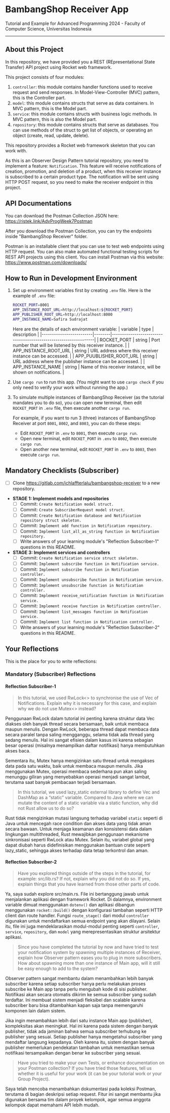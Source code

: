 # BambangShop Receiver App
Tutorial and Example for Advanced Programming 2024 - Faculty of Computer Science, Universitas Indonesia

---

## About this Project
In this repository, we have provided you a REST (REpresentational State Transfer) API project using Rocket web framework.

This project consists of four modules:
1.  `controller`: this module contains handler functions used to receive request and send responses.
    In Model-View-Controller (MVC) pattern, this is the Controller part.
2.  `model`: this module contains structs that serve as data containers.
    In MVC pattern, this is the Model part.
3.  `service`: this module contains structs with business logic methods.
    In MVC pattern, this is also the Model part.
4.  `repository`: this module contains structs that serve as databases.
    You can use methods of the struct to get list of objects, or operating an object (create, read, update, delete).

This repository provides a Rocket web framework skeleton that you can work with.

As this is an Observer Design Pattern tutorial repository, you need to implement a feature: `Notification`.
This feature will receive notifications of creation, promotion, and deletion of a product, when this receiver instance is subscribed to a certain product type.
The notification will be sent using HTTP POST request, so you need to make the receiver endpoint in this project.

## API Documentations

You can download the Postman Collection JSON here: https://ristek.link/AdvProgWeek7Postman

After you download the Postman Collection, you can try the endpoints inside "BambangShop Receiver" folder.

Postman is an installable client that you can use to test web endpoints using HTTP request.
You can also make automated functional testing scripts for REST API projects using this client.
You can install Postman via this website: https://www.postman.com/downloads/

## How to Run in Development Environment
1.  Set up environment variables first by creating `.env` file.
    Here is the example of `.env` file:
    ```bash
    ROCKET_PORT=8001
    APP_INSTANCE_ROOT_URL=http://localhost:${ROCKET_PORT}
    APP_PUBLISHER_ROOT_URL=http://localhost:8000
    APP_INSTANCE_NAME=Safira Sudrajat
    ```
    Here are the details of each environment variable:
    | variable                | type   | description                                                     |
    |-------------------------|--------|-----------------------------------------------------------------|
    | ROCKET_PORT             | string | Port number that will be listened by this receiver instance.    |
    | APP_INSTANCE_ROOT_URL   | string | URL address where this receiver instance can be accessed.       |
    | APP_PUUBLISHER_ROOT_URL | string | URL address where the publisher instance can be accessed.       |
    | APP_INSTANCE_NAME       | string | Name of this receiver instance, will be shown on notifications. |
2.  Use `cargo run` to run this app.
    (You might want to use `cargo check` if you only need to verify your work without running the app.)
3.  To simulate multiple instances of BambangShop Receiver (as the tutorial mandates you to do so),
    you can open new terminal, then edit `ROCKET_PORT` in `.env` file, then execute another `cargo run`.

    For example, if you want to run 3 (three) instances of BambangShop Receiver at port `8001`, `8002`, and `8003`, you can do these steps:
    -   Edit `ROCKET_PORT` in `.env` to `8001`, then execute `cargo run`.
    -   Open new terminal, edit `ROCKET_PORT` in `.env` to `8002`, then execute `cargo run`.
    -   Open another new terminal, edit `ROCKET_PORT` in `.env` to `8003`, then execute `cargo run`.

## Mandatory Checklists (Subscriber)
-   [ ] Clone https://gitlab.com/ichlaffterlalu/bambangshop-receiver to a new repository.
-   **STAGE 1: Implement models and repositories**
    -   [ ] Commit: `Create Notification model struct.`
    -   [ ] Commit: `Create SubscriberRequest model struct.`
    -   [ ] Commit: `Create Notification database and Notification repository struct skeleton.`
    -   [ ] Commit: `Implement add function in Notification repository.`
    -   [ ] Commit: `Implement list_all_as_string function in Notification repository.`
    -   [ ] Write answers of your learning module's "Reflection Subscriber-1" questions in this README.
-   **STAGE 3: Implement services and controllers**
    -   [ ] Commit: `Create Notification service struct skeleton.`
    -   [ ] Commit: `Implement subscribe function in Notification service.`
    -   [ ] Commit: `Implement subscribe function in Notification controller.`
    -   [ ] Commit: `Implement unsubscribe function in Notification service.`
    -   [ ] Commit: `Implement unsubscribe function in Notification controller.`
    -   [ ] Commit: `Implement receive_notification function in Notification service.`
    -   [ ] Commit: `Implement receive function in Notification controller.`
    -   [ ] Commit: `Implement list_messages function in Notification service.`
    -   [ ] Commit: `Implement list function in Notification controller.`
    -   [ ] Write answers of your learning module's "Reflection Subscriber-2" questions in this README.

## Your Reflections
This is the place for you to write reflections:

### Mandatory (Subscriber) Reflections

#### Reflection Subscriber-1

> In this tutorial, we used RwLock<> to synchronise the use of Vec of Notifications. Explain why it is necessary for this case, and explain why we do not use Mutex<> instead?

Penggunaan RwLock dalam tutorial ini penting karena struktur data Vec<Notification> diakses oleh banyak thread secara bersamaan, baik untuk membaca maupun menulis. Dengan RwLock, beberapa thread dapat membaca data secara paralel tanpa saling mengganggu, selama tidak ada thread yang sedang menulis. Hal ini sangat efisien dalam kasus ini karena sebagian besar operasi (misalnya menampilkan daftar notifikasi) hanya membutuhkan akses baca.

Sementara itu, Mutex hanya mengizinkan satu thread untuk mengakses data pada satu waktu, baik untuk membaca maupun menulis. Jika menggunakan Mutex, operasi membaca sederhana pun akan saling menunggu giliran yang menyebabkan operasi menjadi sangat lambat, terutama saat banyak pembacaan terjadi bersamaan.

> In this tutorial, we used lazy_static external library to define Vec and DashMap as a “static” variable. Compared to Java where we can mutate the content of a static variable via a static function, why did not Rust allow us to do so?

Rust tidak mengizinkan mutasi langsung terhadap variabel `static` seperti di Java untuk mencegah race condition dan akses data yang tidak aman secara bawaan. Untuk menjaga keamanan dan konsistensi data dalam lingkungan multithreaded, Rust mewajibkan penggunaan mekanisme sinkronisasi seperti RwLock atau Mutex. Selain itu, variabel global yang dapat diubah harus didefinisikan menggunakan bantuan crate seperti lazy_static, sehingga akses terhadap data tetap terkontrol dan aman.

#### Reflection Subscriber-2

> Have you explored things outside of the steps in the tutorial, for example: src/lib.rs? If not, explain why you did not do so. If yes, explain things that you have learned from those other parts of code.

Ya, saya sudah explore src/main.rs. File ini bertanggung jawab untuk menjalankan aplikasi dengan framework Rocket. Di dalamnya, environment variable dimuat menggunakan `dotenv()` dan aplikasi dibangun menggunakan `rocket::build()` dengan konfigurasi tambahan seperti HTTP client dan route handler. Fungsi `route_stage()` dari modul `controller` digunakan untuk mendaftarkan semua endpoint yang akan dilayani. Selain itu, file ini juga mendeklarasikan modul-modul penting seperti `controller`, `service`, `repository`, dan `model` yang merepresentasikan struktur arsitektur aplikasi.

> Since you have completed the tutorial by now and have tried to test your notification system by spawning multiple instances of Receiver, explain how Observer pattern eases you to plug in more subscribers. How about spawning more than one instance of Main app, will it still be easy enough to add to the system?

Observer pattern sangat membantu dalam menambahkan lebih banyak subscriber karena setiap subscriber hanya perlu melakukan proses subscribe ke Main app tanpa perlu mengubah kode di sisi publisher. Notifikasi akan secara otomatis dikirim ke semua subscriber yang sudah terdaftar. Ini membuat sistem menjadi fleksibel dan scalable karena subscriber baru bisa ditambahkan kapan saja tanpa memengaruhi komponen lain dalam sistem.

Jika ingin menambahkan lebih dari satu instance Main app (publisher), kompleksitas akan meningkat. Hal ini karena pada sistem dengan banyak publisher, tidak ada jaminan bahwa semua subscriber terhubung ke publisher yang sesuai. Setiap publisher hanya mengetahui subscriber yang mendaftar langsung kepadanya.  Oleh karena itu, sistem dengan banyak publisher memerlukan pendekatan tambahan untuk memastikan semua notifikasi tersampaikan dengan benar ke subscriber yang sesuai.

> Have you tried to make your own Tests, or enhance documentation on your Postman collection? If you have tried those features, tell us whether it is useful for your work (it can be your tutorial work or your Group Project).

Saya telah mencoba menambahkan dokumentasi pada koleksi Postman, terutama di bagian deskripsi setiap request. Fitur ini sangat membantu jika digunakan bersama tim dalam proyek kelompok, agar semua anggota kelompok dapat memahami API lebih mudah.